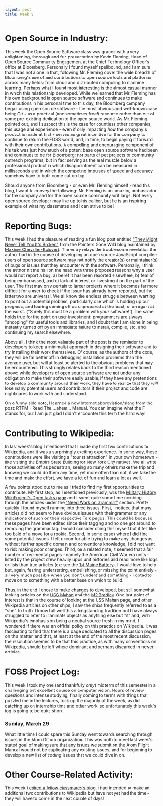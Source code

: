 ```yaml
---
layout: post
title: Week 9
---
```


# Open Source in Industry:
This week the Open Source Software class was graced with a very enlightening, thorough and fun presentation by Kevin Fleming, Head of Open Source Community Engagement at the Chief Technology Officer's office at Bloomberg. Personally I found myself spellbound, and I am sure that I was not alone in that, following Mr. Fleming cover the wide breadth of Bloomberg's use of and contributions to open source tools and platforms across many fields: from cloud and distributed computing to machine learning. Perhaps  what I found most interesting is the almost casual manner in which this relationship developed. While we learned that Mr. Fleming has his own background in open source software and continues to make contributions in his personal time to this day, the Bloomberg company began using open source software - the most obvious and well-known case being Git - as a practical (and sometimes free!) resource rather than out of some pre-existing dedication to the open source world. As Mr. Fleming pointed out, and I suspect this is the case for countless other companies, this usage and experience - even if only impacting *how* the company's product is made at first - serves as great incentive for the company to continue to return the FOSS world, and, in time, to begin paying it forward with their own contributions. A compelling and encouraging component of his talk was just how much of a potent base open source software had been and continues to be for Bloomberg: not parts of pet projects or community outreach programs, but in fact serving as the real muscle below a professional product in which disappointment can be measured in milliseconds and in which the competing impulses of speed and accuracy somehow have to both come out on top.

Should anyone from Bloomberg - or even Mr. Fleming himself - read this blog, I want to convey the following: Mr. Fleming is an amazing ambassador for the company and for the open source community writ large. Not every open source developer may live up to his caliber, but he is an inspiring example of what my classmates and I can strive to be!

# Reporting Bugs:
This week I had the pleasure of reading a fun blog post entitled ["They Might Never Tell You It's Broken"](https://pointersgonewild.com/2019/11/02/they-might-never-tell-you-its-broken/) from the Pointers Gone Wild blog maintained by [Maxime Chevalier-Boisvert](https://pointersgonewild.com/about/). The entry relays the troublesome revelation the author had in the course of developing an open source JavaScript compiler: users of open source software may not notify the creator(s) or maintainer(s) of bugs or issues that they encounter with the software. Personally, I think the author hit the nail on the head with three proposed reasons why a user would not report a bug: a) belief it has been reported elsewhere, b) fear of being embarrassed, and c) lack of interest or investment on the part of the user. The first may only pertain to larger projects where it becomes far more difficult for a user to check if the issue has already been reported, but the latter two are universal. We all know the endless struggle between wanting to point out a potential problem, particularly one which is holding up our progress, and fearing coming off as unprepared at the least, or arrogant at the worst. ("Surely this must be a problem with *your* software!") The same holds true for the point on user investment: programmers are always "shopping" for useful tools and libraries, and I doubt that I am alone in being instantly turned off by an immediate failure to install, compile, etc. and continuing my search elsewhere.

Above all, I think the most valuable part of the post is the reminder to developers to keep a minimalist approach in designing their software and to try installing their work themselves. Of course, as the authors of the code, they will be far better off in debugging installation problems than the average user, but will at least be alerted to the obvious problems that may be encountered. This strongly relates back to the third reason mentioned above: while developers of open source software are not under any obligation to make their software easily usable, if they have any pretensions to develop a community around their work, they have to realize that they *will* lose many potential users and contributors if their project and code are nightmares to work with and understand.

On a funny side note, I learned a new Internet abbreviation/slang from the post: RTFM - Read The ...ahem... Manual. You can imagine what the F stands for, but I am just glad I didn't encounter this term the hard way!

# Contributing to Wikipedia:
In last week's blog I mentioned that I made my first two contributions to Wikipedia, and it was a surprisingly exciting experience. In some way, these contributions were like visiting a "tourist attraction" in your own hometown - like visiting the Empire State Building for New York City natives. We all write those activities off as pedestrian, seeing so many others make the trip and knowing we could do them any time, yet more often than not, if we take the time and make the effort, we have a lot of fun and learn a lot as well.

A few points stood out to me as I tried to find my first opportunities to contribute. My first stop, as I mentioned previously, was the [Military History WikiProject's Open tasks page](https://en.wikipedia.org/wiki/Wikipedia:WikiProject_Military_history/Open_tasks) and I spent quite some time combing through the articles under the ["Need Work on Grammar"](https://en.wikipedia.org/wiki/Category:Military_history_articles_needing_attention_to_grammar) section. Pretty quickly I found myself running into three issues. First, I noticed that many articles did not seem to have obvious issues with their grammar or any indications of such on their respective Talk pages. This could be because these pages have been edited since their tagging and no one got around to removing the grammar tag: I would consider doing this myself but it felt like too bold of a move for a rookie. Second, in some cases where I did find some potential issues, I felt uncomfortable trying to make any changes as without further specific domain and conventions knowledge, I did not want to risk making poor changes. Third, on a related note, it seemed that a fair number of regimental pages - namely the American Civil War era units - listed by the project drew heavily upon unit histories and read more like logs or lists than true articles (ex: see the [1st Maine Battery](https://en.wikipedia.org/wiki/1st_Maine_Battery)). I would love to help but, again, fearing understating, embellishing, or missing the point entirely - all very much possible when you don't understand something - I opted to move on to something with a better base on which to build.

Thus, in the end I chose to make changes to developed, but still somewhat lacking articles on the [USS Mahan](https://en.wikipedia.org/w/index.php?title=USS_Mahan_(DDG-72)&diff=prev&oldid=946879140) and the [M2 Bradley](https://en.wikipedia.org/w/index.php?title=M2_Bradley&diff=prev&oldid=946881021). One last point of interest is  that in the course of looking at the USS Mahan page, and other Wikipedia articles on other ships, I saw the ships frequently referred to as a "she". In truth, I know full well this a longstanding tradition but I have always struggled to refer to inanimate objects as anything else but "it" and, with Wikipedia's emphasis on being a neutral source fresh in my mind, I wondered if there was an official policy on this practice on Wikipedia. It was fascinating to find that there is [a page](https://en.wikipedia.org/wiki/Wikipedia_talk:Manual_of_Style/Archive_(ships_as_%22she%22)) dedicated to all the discussion pages on this matter, and that, at least at the end of the most recent discussion, the resolution seemed to be that this practice, as with many conventions on Wikipedia, should be left where dominant and perhaps discarded in newer articles.

# FOSS Project Log:
This week I took my one (and thankfully *only*) midterm of this semester in a challenging but excellent course on computer vision. Hours of review questions and intense studying, finally coming to terms with things that puzzled me in the lectures, took up the majority of the week, as did catching up on internship time and other work, so unfortunately this week's log is going to be quite short.

### Sunday, March 29
What little time I could spare this Sunday went towards searching through issues in the Atom Github organization. This was both to meet last week's stated goal of making sure that any issues we submit on the Atom Flight Manual would not be duplicating any existing issues, and for beginning to develop a new list of *coding* issues that we could dive in on. 

# Other Course-Related Activity:
This week I [edited a fellow classmates's blog](https://github.com/hunter-college-ossd-spr-2020/ElijahCano33-weekly/pull/7). I had intended to make an additional two contributions to Wikipedia but have not yet had the time - they will have to come in the next couple of days!
